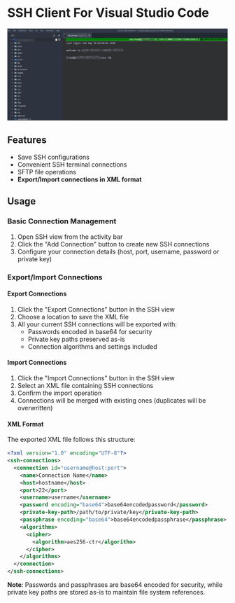 # SSH Client For Visual Studio Code

![preview](preview.jpg)

## Features

- Save SSH configurations
- Convenient SSH terminal connections
- SFTP file operations
- **Export/Import connections in XML format**

## Usage

### Basic Connection Management
1. Open SSH view from the activity bar
2. Click the "Add Connection" button to create new SSH connections
3. Configure your connection details (host, port, username, password or private key)

### Export/Import Connections

#### Export Connections
1. Click the "Export Connections" button in the SSH view
2. Choose a location to save the XML file
3. All your current SSH connections will be exported with:
   - Passwords encoded in base64 for security
   - Private key paths preserved as-is
   - Connection algorithms and settings included

#### Import Connections
1. Click the "Import Connections" button in the SSH view
2. Select an XML file containing SSH connections
3. Confirm the import operation
4. Connections will be merged with existing ones (duplicates will be overwritten)

#### XML Format
The exported XML file follows this structure:
```xml
<?xml version="1.0" encoding="UTF-8"?>
<ssh-connections>
  <connection id="username@host:port">
    <name>Connection Name</name>
    <host>hostname</host>
    <port>22</port>
    <username>username</username>
    <password encoding="base64">base64encodedpassword</password>
    <private-key-path>/path/to/private/key</private-key-path>
    <passphrase encoding="base64">base64encodedpassphrase</passphrase>
    <algorithms>
      <cipher>
        <algorithm>aes256-ctr</algorithm>
      </cipher>
    </algorithms>
  </connection>
</ssh-connections>
```

**Note**: Passwords and passphrases are base64 encoded for security, while private key paths are stored as-is to maintain file system references.
